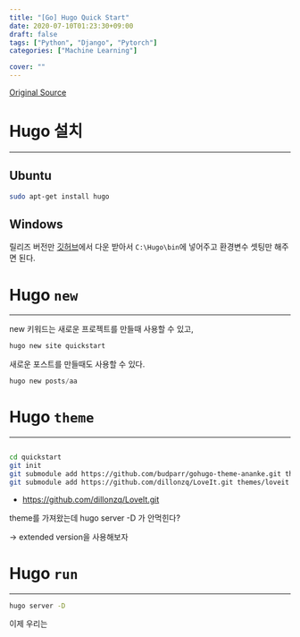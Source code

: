 ```yaml
---
title: "[Go] Hugo Quick Start"
date: 2020-07-10T01:23:30+09:00
draft: false
tags: ["Python", "Django", "Pytorch"]
categories: ["Machine Learning"]

cover: ""
---
```


[Original Source](https://gohugo.io/getting-started/quick-start/) 

# Hugo 설치

---

## Ubuntu

```bash
sudo apt-get install hugo 
```

## Windows

릴리즈 버전만 [깃허브](https://github.com/gohugoio/hugo/releases)에서 다운 받아서 `C:\Hugo\bin`에 넣어주고 환경변수 셋팅만 해주면 된다.

# Hugo `new`

---

new 키워드는 새로운 프로젝트를 만들때 사용할 수 있고,

```bash
hugo new site quickstart
```

새로운 포스트를 만들때도 사용할 수 있다.

```powershell
hugo new posts/aa
```

# Hugo `theme`

---

```bash

cd quickstart
git init
git submodule add https://github.com/budparr/gohugo-theme-ananke.git themes/ananke
git submodule add https://github.com/dillonzq/LoveIt.git themes/loveit
```

- https://github.com/dillonzq/LoveIt.git

theme를 가져왔는데 hugo server -D 가 안먹힌다? 

→ extended version을 사용해보자

# Hugo `run`

---

```bash
hugo server -D
```

이제 우리는